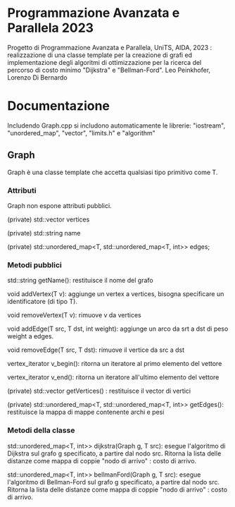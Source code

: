 # Programmazione Avanzata e Parallela 2023
 
Progetto di Programmazione Avanzata e Parallela, UniTS, AIDA, 2023 : realizzazione di una classe template per la creazione di grafi ed implementazione degli algoritmi di ottimizzazione per la ricerca del percorso di costo minimo "Dijkstra" e "Bellman-Ford". Leo Peinkhofer, Lorenzo Di Bernardo
 
# Documentazione
Includendo Graph.cpp si includono automaticamente le librerie:
"iostream", "unordered_map", "vector", "limits.h" e "algorithm"

## Graph
Graph è una classe template che accetta qualsiasi tipo primitivo come T.

### Attributi
 Graph non espone attributi pubblici.
 
 (private) std::vector<T> vertices
 
 (private) std::string name

 (private) std::unordered_map<T, std::unordered_map<T, int>> edges;

### Metodi pubblici
 
std::string getName(): restituisce il nome del grafo
 
void addVertex(T v): aggiunge un vertex a vertices, bisogna specificare un identificatore (di tipo T).
 
void removeVertex(T v): rimuove v da vertices

 void addEdge(T src, T dst, int weight): aggiunge un arco da srt a dst di peso weight a edges.

 void removeEdge(T src, T dst):  rimuove il vertice da src a dst

 vertex_iterator v_begin(): ritorna un iteratore al primo elemento del vettore

 vertex_iterator v_end(): ritorna un iteratore all'ultimo elemento del vettore
 
 (private) std::vector<T> getVertices() : restituisce il vector di vertici
 
 (private) std::unordered_map<T, std::unordered_map<T, int>> getEdges(): restituisce la mappa di mappe contenente archi e pesi
 
 ### Metodi della classe
 
 std::unordered_map<T, int>> dijkstra(Graph<T> g, T src): esegue l'algoritmo di Dijkstra sul grafo g specificato, a partire dal nodo src. Ritorna la lista delle distanze come mappa di coppie "nodo di arrivo" : costo di arrivo.
 
std::unordered_map<T, int>> bellmanFord(Graph<T> g, T src): esegue l'algoritmo di Bellman-Ford sul grafo g specificato, a partire dal nodo src. Ritorna la lista delle distanze come mappa di coppie "nodo di arrivo" : costo di arrivo.
 
 
